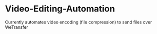 # Video-Editing-Automation
Currently automates video encoding (file compression) to send files over WeTransfer

